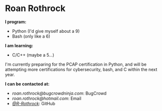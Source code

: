 # Roan Rothrock
**I program:**
- Python (I'd give myself about a 9)
- Bash (only like a 6)

**I am learning:**
- C/C++ (maybe a 5...)

I'm currently preparing for the PCAP certification in Python,
and will be attempting more certifications for cybersecurity, bash, and C
within the next year. 

**I can be contacted at:**
- _roan.rothrock@bugcrowdninja.com_: BugCrowd
- _roan.rothrock@hotmail.com_: Email
- _[@R-Rothrock](https://github.com/R-Rothrock)_: GitHub 

<!---
R-Rothrock/R-Rothrock is a special repository because its
`README.md` (this file) appears on your GitHub profile.
You can click the Preview link to take a look at your changes.
--->
